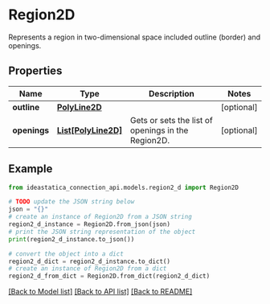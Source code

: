 # Region2D

Represents a region in two-dimensional space included outline (border) and openings.

## Properties

Name | Type | Description | Notes
------------ | ------------- | ------------- | -------------
**outline** | [**PolyLine2D**](PolyLine2D.md) |  | [optional] 
**openings** | [**List[PolyLine2D]**](PolyLine2D.md) | Gets or sets the list of openings in the Region2D. | [optional] 

## Example

```python
from ideastatica_connection_api.models.region2_d import Region2D

# TODO update the JSON string below
json = "{}"
# create an instance of Region2D from a JSON string
region2_d_instance = Region2D.from_json(json)
# print the JSON string representation of the object
print(region2_d_instance.to_json())

# convert the object into a dict
region2_d_dict = region2_d_instance.to_dict()
# create an instance of Region2D from a dict
region2_d_from_dict = Region2D.from_dict(region2_d_dict)
```
[[Back to Model list]](../README.md#documentation-for-models) [[Back to API list]](../README.md#documentation-for-api-endpoints) [[Back to README]](../README.md)


